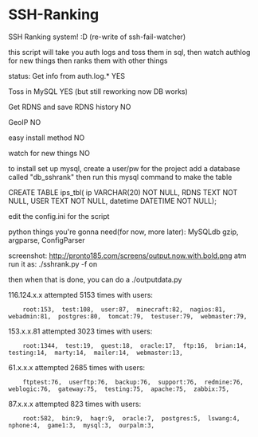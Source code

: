 SSH-Ranking
===========

SSH Ranking system! :D (re-write of ssh-fail-watcher)


this script will take you auth logs and toss them in sql, then watch authlog for new things
then ranks them with other things

status:
Get info from auth.log.*           YES

Toss in MySQL                      YES (but still reworking now DB works)

Get RDNS and save RDNS history     NO

GeoIP                              NO

easy install method                NO

watch for new things               NO


to install set up mysql, create a user/pw for the project
add a database called "db_sshrank"
then run this mysql command to make the table 

CREATE TABLE ips_tbl( ip VARCHAR(20) NOT NULL, RDNS TEXT NOT NULL, USER TEXT NOT NULL, datetime DATETIME NOT NULL);


edit the config.ini for the script




python things you're gonna need(for now, more later):
    MySQLdb gzip, argparse, ConfigParser


screenshot: http://pronto185.com/screens/output.now.with.bold.png
atm run it as:
    ./sshrank.py -f on

then when that is done, you can do a ./outputdata.py


116.124.x.x attempted 5153 times with users: 

        root:153,  test:108,  user:87,  minecraft:82,  nagios:81,  webadmin:81,  postgres:80,  tomcat:79,  testuser:79,  webmaster:79,   
        
153.x.x.81 attempted 3023 times with users: 

        root:1344,  test:19,  guest:18,  oracle:17,  ftp:16,  brian:14,  testing:14,  marty:14,  mailer:14,  webmaster:13,   

61.x.x.x attempted 2685 times with users: 

        ftptest:76,  userftp:76,  backup:76,  support:76,  redmine:76,  weblogic:76,  gateway:75,  testing:75,  apache:75,  zabbix:75,   

87.x.x.x attempted 823 times with users: 

        root:582,  bin:9,  haqr:9,  oracle:7,  postgres:5,  lswang:4,  nphone:4,  game1:3,  mysql:3,  ourpalm:3,   
